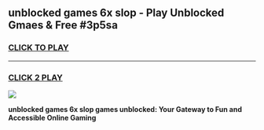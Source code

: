 
## unblocked games 6x slop - Play Unblocked Gmaes & Free #3p5sa
<h3>
<a href="https://news.freeplayer.one?title=unblocked_games_6x_slop&ref=03M">CLICK TO PLAY</a></h3>
<hr>

<h3>
<a href="https://news.freeplayer.one?title=unblocked_games_6x_slop&ref=03M">CLICK 2 PLAY</a>
  
</h3>

<a href="https://news.freeplayer.one?title=unblocked_games_6x_slop&ref=03M"><img src="https://clearcache.store/games.png"></a>


**unblocked games 6x slop games unblocked: Your Gateway to Fun and Accessible Online Gaming**
